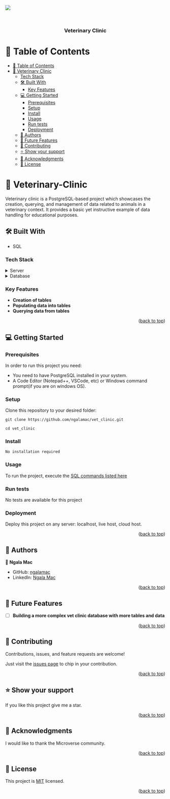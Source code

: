 <a name="readme-top"></a>
![](https://img.shields.io/badge/Microverse-blueviolet)

<div align="center">

  <br/>

  <h3><b>Veterinary Clinic</b></h3>

</div>

# 📗 Table of Contents

- [📗 Table of Contents](#-table-of-contents)
- [📖 Veterinary Clinic ](#-Veterinary-Clinic-)
    - [Tech Stack](#tech-stack)
  - [🛠 Built With ](#-built-with-)
    - [Key Features ](#key-features-)
  - [💻 Getting Started ](#-getting-started-)
    - [Prerequisites](#prerequisites)
    - [Setup](#setup)
    - [Install](#install)
    - [Usage](#usage)
    - [Run tests](#run-tests)
    - [Deployment](#deployment)
  - [👥 Authors ](#-authors-)
  - [🔭 Future Features ](#-future-features-)
  - [🤝 Contributing ](#-contributing-)
  - [⭐️ Show your support ](#️-show-your-support-)
  - [🙏 Acknowledgments ](#-acknowledgments-)
  - [📝 License ](#-license-)

# 📖 Veterinary-Clinic <a name="about-project"></a>

Veterinary clinic is a PostgreSQL-based project which showcases the creation, querying, and management of data related to animals in a veterinary context. It provides a basic yet instructive example of data handling for educational purposes.

## 🛠 Built With <a name="built-with"></a>
- SQL

### Tech Stack <a name="tech-stack"></a>

<details>
  <summary>Server</summary>
  <ul>
    <li><a href="https://expressjs.com/">PostgreSQL server</a></li>
  </ul>
</details>

<details>
<summary>Database</summary>
  <ul>
    <li><a href="https://www.postgresql.org/">PostgreSQL</a></li>
  </ul>
</details>


### Key Features <a name="key-features"></a>

- **Creation of tables**
- **Populating data into tables**
- **Querying data from tables**

<p align="right">(<a href="#readme-top">back to top</a>)</p>

## 💻 Getting Started <a name="getting-started"></a>

### Prerequisites

In order to run this project you need:

- You need to have PostgreSQL installed in your system.
- A Code Editor (Notepad++, VSCode, etc) or Windows command prompt(if you are on windows OS).

### Setup

Clone this repository to your desired folder:

```
git clone https://github.com/ngalamac/vet_clinic.git

cd vet_clinic
```

### Install

```
No installation required
```

### Usage

To run the project, execute the [SQL commands listed here](https://github.com/ngalamac/vet_clinic/blob/create-animal-tables/queries.sql)

### Run tests

No tests are available for this project

### Deployment

Deploy this project on any server: localhost, live host, cloud host.

<p align="right">(<a href="#readme-top">back to top</a>)</p>

## 👥 Authors <a name="authors"></a>

👤 **Ngala Mac**

- GitHub: [ngalamac](https://github.com/ngalamac)
- LinkedIn: [Ngala Mac](https://www.linkedin.com/in/...)


<p align="right">(<a href="#readme-top">back to top</a>)</p>

## 🔭 Future Features <a name="future-features"></a>

- [ ] **Building a more complex vet clinic database with more tables and data**

<p align="right">(<a href="#readme-top">back to top</a>)</p>

## 🤝 Contributing <a name="contributing"></a>

Contributions, issues, and feature requests are welcome!

Just visit the [issues page](https://github.com/ngalamac/vet_clinic/issues) to chip in your contribution.

<p align="right">(<a href="#readme-top">back to top</a>)</p>

## ⭐️ Show your support <a name="support"></a>

If you like this project give me a star.

<p align="right">(<a href="#readme-top">back to top</a>)</p>

## 🙏 Acknowledgments <a name="acknowledgements"></a>

I would like to thank the Microverse community.

<p align="right">(<a href="#readme-top">back to top</a>)</p>

## 📝 License <a name="license"></a>


This project is [MIT](./MIT.md) licensed.


<p align="right">(<a href="#readme-top">back to top</a>)</p>
